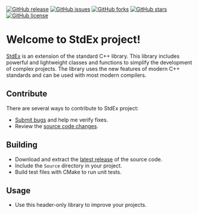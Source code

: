 [![GitHub release](https://img.shields.io/github/release/Grandbrain/StdEx.svg)](https://github.com/Grandbrain/StdEx/releases)
[![GitHub issues](https://img.shields.io/github/issues/Grandbrain/StdEx.svg)](https://github.com/Grandbrain/StdEx/issues)
[![GitHub forks](https://img.shields.io/github/forks/Grandbrain/StdEx.svg)](https://github.com/Grandbrain/StdEx/network/members)
[![GitHub stars](https://img.shields.io/github/stars/Grandbrain/StdEx.svg)](https://github.com/Grandbrain/StdEx/stargazers)
[![GitHub license](https://img.shields.io/github/license/Grandbrain/StdEx.svg)](https://github.com/Grandbrain/StdEx/blob/master/LICENSE)

# Welcome to StdEx project!

[StdEx](https://github.com/Grandbrain/StdEx) is an extension of the standard C++ library. This library includes powerful and lightweight classes and functions to simplify the development of complex projects. The library uses the new features of modern C++ standards and can be used with most modern compilers.

## Contribute

There are several ways to contribute to StdEx project:
* [Submit bugs](https://github.com/Grandbrain/StdEx/issues) and help me verify fixes.
* Review the [source code changes](https://github.com/Grandbrain/StdEx/pulls).


## Building

* Download and extract the [latest release](https://github.com/Grandbrain/StdEx/releases) of the source code.
* Include the `Source` directory in your project.
* Build test files with CMake to run unit tests.


## Usage

* Use this header-only library to improve your projects.
